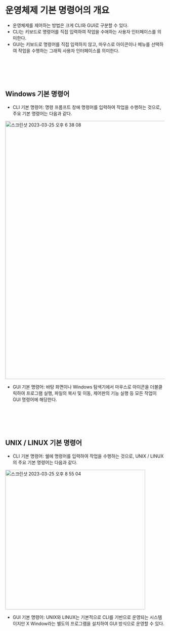 # 운영체제 기본 명령어의 개요
- 운영체제를 제어하는 방법은 크게 CLI와 GUI로 구분할 수 있다.
- CLI는 키보드로 명령어를 직접 입력하여 작업을 수애하는 사용자 인터페이스를 의미한다.
- GUI는 키보드로 명령어를 직접 입력하지 않고, 마우스로 아이콘이나 메뉴를 선택하여 작업을 수행하는 그래픽 사용자 인터페이스를 의미한다.

<br>
<br>
<br>
<br>

## Windows 기본 명령어
- CLI 기본 명령어: 명령 프롬프트 창에 명령어를 입력하여 작업을 수행하는 것으로, 주요 기본 명령어는 다음과 같다.

<img width="817" alt="스크린샷 2023-03-25 오후 6 38 08" src="https://user-images.githubusercontent.com/125357376/227714688-2674be1f-636f-45f5-a496-501b25501ae5.png">

- GUI 기본 명령어: 바탕 화면이나 Windows 탐색기에서 마우스로 아이콘을 더블클릭하여 프로그램 실행, 파일의 복사 및 이동, 제어판의 기능 실행 등 모든 작업이 GUI 명령어에 해당한다.

<br>
<br>
<br>
<br>

## UNIX / LINUX 기본 명령어
- CLI 기본 명령어: 쉘에 명령어를 입력하여 작업을 수행하는 것으로, UNIX / LINUX의 주요 기본 명령어는 다음과 같다.

<img width="442" alt="스크린샷 2023-03-25 오후 8 55 04" src="https://user-images.githubusercontent.com/125357376/227715967-8e19fcdb-be9b-498e-b149-3c878bf8a1b7.png">

- GUI 기본 명령어: UNIX와 LINUX는 기본적으로 CLI를 기반으로 운영되는 시스템이지만 X Window라는 별도의 프로그램을 설치하여 GUI 방식으로 운영할 수 있다.

